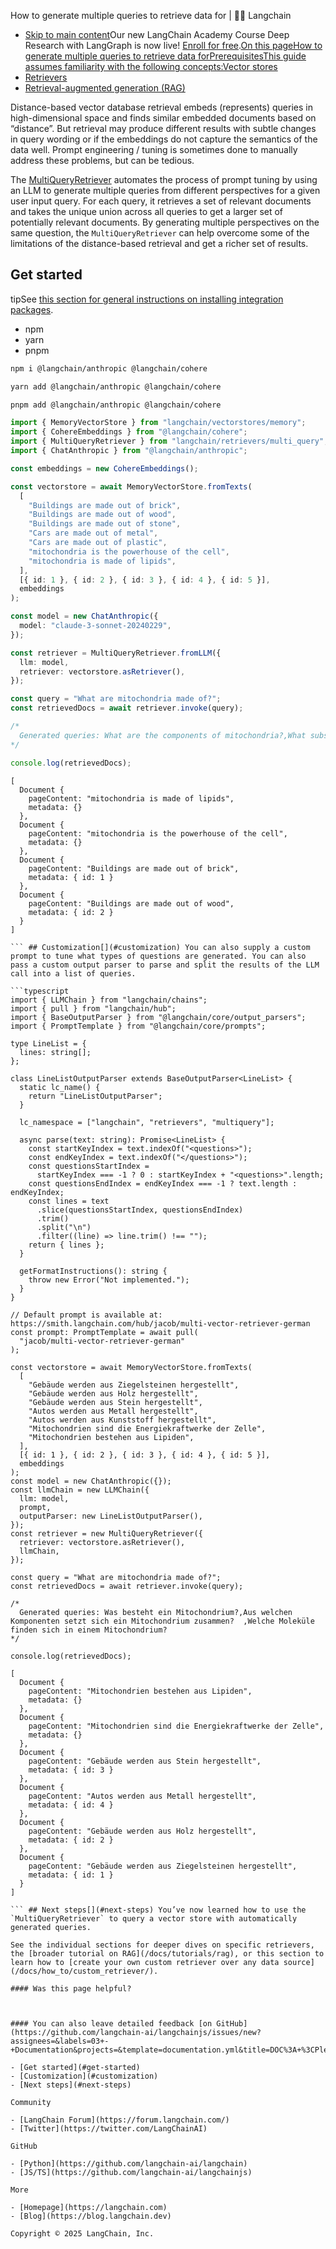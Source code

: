 How to generate multiple queries to retrieve data for | 🦜️🔗 Langchain
- [Skip to main content](#__docusaurus_skipToContent_fallback)Our new LangChain Academy Course Deep Research with LangGraph is now live! [Enroll for free](https://academy.langchain.com/courses/deep-research-with-langgraph/?utm_medium=internal&utm_source=docs&utm_campaign=q3-2025_deep-research-course_co).[On this pageHow to generate multiple queries to retrieve data forPrerequisitesThis guide assumes familiarity with the following concepts:Vector stores](/docs/concepts/#vectorstores)
- [Retrievers](/docs/concepts/retrievers)
- [Retrieval-augmented generation (RAG)](/docs/tutorials/rag)

Distance-based vector database retrieval embeds (represents) queries in high-dimensional space and finds similar embedded documents based on “distance”. But retrieval may produce different results with subtle changes in query wording or if the embeddings do not capture the semantics of the data well. Prompt engineering / tuning is sometimes done to manually address these problems, but can be tedious.

The [MultiQueryRetriever](https://api.js.langchain.com/classes/langchain.retrievers_multi_query.MultiQueryRetriever.html) automates the process of prompt tuning by using an LLM to generate multiple queries from different perspectives for a given user input query. For each query, it retrieves a set of relevant documents and takes the unique union across all queries to get a larger set of potentially relevant documents. By generating multiple perspectives on the same question, the `MultiQueryRetriever` can help overcome some of the limitations of the distance-based retrieval and get a richer set of results.

## Get started[​](#get-started)

tipSee [this section for general instructions on installing integration packages](/docs/how_to/installation#installing-integration-packages).

- npm
- yarn
- pnpm

```bash
npm i @langchain/anthropic @langchain/cohere

```

```bash
yarn add @langchain/anthropic @langchain/cohere

```

```bash
pnpm add @langchain/anthropic @langchain/cohere

```

```typescript
import { MemoryVectorStore } from "langchain/vectorstores/memory";
import { CohereEmbeddings } from "@langchain/cohere";
import { MultiQueryRetriever } from "langchain/retrievers/multi_query";
import { ChatAnthropic } from "@langchain/anthropic";

const embeddings = new CohereEmbeddings();

const vectorstore = await MemoryVectorStore.fromTexts(
  [
    "Buildings are made out of brick",
    "Buildings are made out of wood",
    "Buildings are made out of stone",
    "Cars are made out of metal",
    "Cars are made out of plastic",
    "mitochondria is the powerhouse of the cell",
    "mitochondria is made of lipids",
  ],
  [{ id: 1 }, { id: 2 }, { id: 3 }, { id: 4 }, { id: 5 }],
  embeddings
);

const model = new ChatAnthropic({
  model: "claude-3-sonnet-20240229",
});

const retriever = MultiQueryRetriever.fromLLM({
  llm: model,
  retriever: vectorstore.asRetriever(),
});

const query = "What are mitochondria made of?";
const retrievedDocs = await retriever.invoke(query);

/*
  Generated queries: What are the components of mitochondria?,What substances comprise the mitochondria organelle?  ,What is the molecular composition of mitochondria?
*/

console.log(retrievedDocs);

```

```text
[
  Document {
    pageContent: "mitochondria is made of lipids",
    metadata: {}
  },
  Document {
    pageContent: "mitochondria is the powerhouse of the cell",
    metadata: {}
  },
  Document {
    pageContent: "Buildings are made out of brick",
    metadata: { id: 1 }
  },
  Document {
    pageContent: "Buildings are made out of wood",
    metadata: { id: 2 }
  }
]

``` ## Customization[​](#customization) You can also supply a custom prompt to tune what types of questions are generated. You can also pass a custom output parser to parse and split the results of the LLM call into a list of queries.

```typescript
import { LLMChain } from "langchain/chains";
import { pull } from "langchain/hub";
import { BaseOutputParser } from "@langchain/core/output_parsers";
import { PromptTemplate } from "@langchain/core/prompts";

type LineList = {
  lines: string[];
};

class LineListOutputParser extends BaseOutputParser<LineList> {
  static lc_name() {
    return "LineListOutputParser";
  }

  lc_namespace = ["langchain", "retrievers", "multiquery"];

  async parse(text: string): Promise<LineList> {
    const startKeyIndex = text.indexOf("<questions>");
    const endKeyIndex = text.indexOf("</questions>");
    const questionsStartIndex =
      startKeyIndex === -1 ? 0 : startKeyIndex + "<questions>".length;
    const questionsEndIndex = endKeyIndex === -1 ? text.length : endKeyIndex;
    const lines = text
      .slice(questionsStartIndex, questionsEndIndex)
      .trim()
      .split("\n")
      .filter((line) => line.trim() !== "");
    return { lines };
  }

  getFormatInstructions(): string {
    throw new Error("Not implemented.");
  }
}

// Default prompt is available at: https://smith.langchain.com/hub/jacob/multi-vector-retriever-german
const prompt: PromptTemplate = await pull(
  "jacob/multi-vector-retriever-german"
);

const vectorstore = await MemoryVectorStore.fromTexts(
  [
    "Gebäude werden aus Ziegelsteinen hergestellt",
    "Gebäude werden aus Holz hergestellt",
    "Gebäude werden aus Stein hergestellt",
    "Autos werden aus Metall hergestellt",
    "Autos werden aus Kunststoff hergestellt",
    "Mitochondrien sind die Energiekraftwerke der Zelle",
    "Mitochondrien bestehen aus Lipiden",
  ],
  [{ id: 1 }, { id: 2 }, { id: 3 }, { id: 4 }, { id: 5 }],
  embeddings
);
const model = new ChatAnthropic({});
const llmChain = new LLMChain({
  llm: model,
  prompt,
  outputParser: new LineListOutputParser(),
});
const retriever = new MultiQueryRetriever({
  retriever: vectorstore.asRetriever(),
  llmChain,
});

const query = "What are mitochondria made of?";
const retrievedDocs = await retriever.invoke(query);

/*
  Generated queries: Was besteht ein Mitochondrium?,Aus welchen Komponenten setzt sich ein Mitochondrium zusammen?  ,Welche Moleküle finden sich in einem Mitochondrium?
*/

console.log(retrievedDocs);

```

```text
[
  Document {
    pageContent: "Mitochondrien bestehen aus Lipiden",
    metadata: {}
  },
  Document {
    pageContent: "Mitochondrien sind die Energiekraftwerke der Zelle",
    metadata: {}
  },
  Document {
    pageContent: "Gebäude werden aus Stein hergestellt",
    metadata: { id: 3 }
  },
  Document {
    pageContent: "Autos werden aus Metall hergestellt",
    metadata: { id: 4 }
  },
  Document {
    pageContent: "Gebäude werden aus Holz hergestellt",
    metadata: { id: 2 }
  },
  Document {
    pageContent: "Gebäude werden aus Ziegelsteinen hergestellt",
    metadata: { id: 1 }
  }
]

``` ## Next steps[​](#next-steps) You’ve now learned how to use the `MultiQueryRetriever` to query a vector store with automatically generated queries.

See the individual sections for deeper dives on specific retrievers, the [broader tutorial on RAG](/docs/tutorials/rag), or this section to learn how to [create your own custom retriever over any data source](/docs/how_to/custom_retriever/).

#### Was this page helpful?



#### You can also leave detailed feedback [on GitHub](https://github.com/langchain-ai/langchainjs/issues/new?assignees=&labels=03+-+Documentation&projects=&template=documentation.yml&title=DOC%3A+%3CPlease+write+a+comprehensive+title+after+the+%27DOC%3A+%27+prefix%3E).

- [Get started](#get-started)
- [Customization](#customization)
- [Next steps](#next-steps)

Community

- [LangChain Forum](https://forum.langchain.com/)
- [Twitter](https://twitter.com/LangChainAI)

GitHub

- [Python](https://github.com/langchain-ai/langchain)
- [JS/TS](https://github.com/langchain-ai/langchainjs)

More

- [Homepage](https://langchain.com)
- [Blog](https://blog.langchain.dev)

Copyright © 2025 LangChain, Inc.